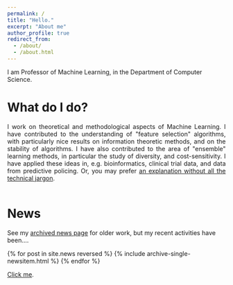 ```yaml
---
permalink: /
title: "Hello."
excerpt: "About me"
author_profile: true
redirect_from: 
  - /about/
  - /about.html
---
```


I am Professor of Machine Learning, in the Department of Computer Science.


What do I do?
======
<div style="text-align: justify;">
I work on theoretical and methodological aspects of Machine Learning.
I have contributed to the understanding of "feature selection" algorithms, with particularly nice results on information theoretic methods, and on the stability of algorithms.
I have also contributed to the area of "ensemble" learning methods, in particular the study of diversity, and cost-sensitivity.
I have applied these ideas in, e.g. bioinformatics, clinical trial data, and data from predictive policing.
Or, you may prefer <a href="{{ base_path }}/nojargon">an explanation without all the technical jargon</a>.
</div><br>

News
======
See my <a href="{{ base_path }}/newsarchive">archived news page</a> for older work, but my recent activities have been....

{% for post in site.news reversed %}
  {% include archive-single-newsitem.html %}
{% endfor %}

<p><a href="#" class="button">Click me</a>.</p>






